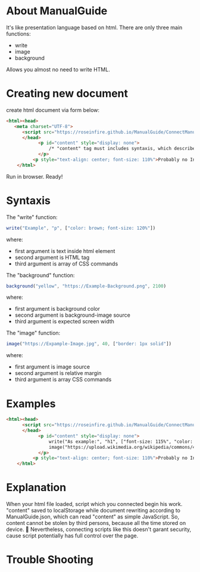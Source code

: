 # About ManualGuide
It's like presentation language based on html.
There are only three main functions:
* write
* image
* background

 Allows you almost no need to write HTML.

# Creating new document
create html document via form below:
```html
<html><head>
   <meta charset="UTF-8">
      <script src="https://roseinfire.github.io/ManualGuide/ConnectManualGuide.js"></script>
      </head>
            <p id="content" style="display: none">
                /* "content" tag must includes syntaxis, which described below. */
            </p>
          <p style="text-align: center; font-size: 110%">Probably no Internet</p>
    </html>
```
Run in browser. Ready!
# Syntaxis
The "write" function: 
```JavaScript
write("Example", "p", ["color: brown; font-size: 120%"])
```
where:
* first argument is text inside html element
* second argument is HTML tag
* third argument is array of CSS commands

The "background" function:
```JavaScript
background("yellow", "https://Example-Background.png", 2100)
```
where:
* first argument is background color
* second argument is background-image source
* third argument is expected screen width

The "image" function:
```JavaScript
image("https://Expample-Image.jpg", 40, ["border: 1px solid"])
```
where:
* first argument is image source
* second argument is relative margin
* third argument is array CSS commands

# Examples
```html
<html><head>
      <script src="https://roseinfire.github.io/ManualGuide/ConnectManualGuide.js"></script>
      </head>
            <p id="content" style="display: none">
                write("As example:", "h1", ["font-size: 115%", "color: gold"])
                image("https://upload.wikimedia.org/wikipedia/commons/4/49/Pacman.svg", 40)
            </p>
          <p style="text-align: center; font-size: 110%">Probably no Internet</p>
    </html>
```
# Explanation
When your html file loaded, script which you connected begin his work.
"content" saved to localStorage while document rewriting according to ManualGuide.json,
which can read "content" as simple JavaScript. So, content cannot be stolen by third persons, because
all the time stored on device. 
:rotating_light: Nevertheless, connecting scripts like this doesn't garant security, cause
script potentially has full control over the page.
# Trouble Shooting

